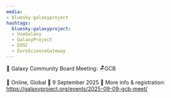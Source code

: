 ```yaml
---
media:
- bluesky-galaxyproject
hashtags:
  bluesky-galaxyproject:
  - UseGalaxy
  - GalaxyProject
  - EOSC
  - EuroScienceGateway
---
```

📣 Galaxy Community Board Meeting: 🪑GCB

📍 Online, Global
📅 9 September 2025
🔗 More info & registration: https://galaxyproject.org/events/2025-09-09-gcb-meet/